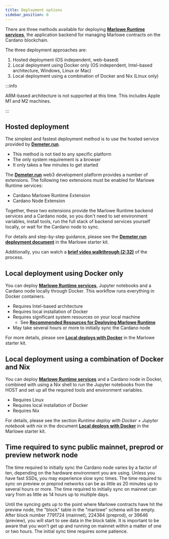 ```yaml
---
title: Deployment options
sidebar_position: 0
---
```


There are three methods available for deploying **[Marlowe Runtime services](../platform-and-architecture/architecture)**, the application backend for managing Marlowe contracts on the Cardano blockchain. 

The three deployment approaches are: 

1. Hosted deployment (OS independent, web-based)
2. Local deployment using Docker only (OS independent, Intel-based architecture, Windows, Linux or Mac)
3. Local deployment using a combination of Docker and Nix (Linux only)

:::info

ARM-based architecture is not supported at this time. This includes Apple M1 and M2 machines.

:::

## Hosted deployment

The simplest and fastest deployment method is to use the hosted service provided by **[Demeter.run](https://demeter.run/)**. 

   * This method is not tied to any specific platform 
   * The only system requirement is a browser 
   * It only takes a few minutes to get started 

The **[Demeter.run](https://demeter.run/)** web3 development platform provides a number of extensions. The following two extensions must be enabled for Marlowe Runtime services: 

   * Cardano Marlowe Runtime Extension
   * Cardano Node Extension

Together, these two extensions provide the Marlowe Runtime backend services and a Cardano node, so you don't need to set environment variables, install tools, run the full stack of backend services yourself locally, or wait for the Cardano node to sync. 

For details and step-by-step guidance, please see the **[Demeter run deployment document](https://github.com/input-output-hk/marlowe-starter-kit/blob/main/docs/demeter-run.md)** in the Marlowe starter kit. 

Additionally, you can watch a **[brief video walkthrough (2:32)](https://youtu.be/XnZ8gCjpl1E)** of the process.

## Local deployment using Docker only

You can deploy **[Marlowe Runtime services](../platform-and-architecture/architecture)**, Jupyter notebooks and a Cardano node locally through Docker. This workflow runs everything in Docker containers. 

   * Requires Intel-based architecture
   * Requires local installation of Docker
   * Requires significant system resources on your local machine 
      * See **[Recommended Resources for Deploying Marlowe Runtime](https://github.com/input-output-hk/marlowe-cardano/blob/main/marlowe-runtime/doc/resources.md)**
   * May take several hours or more to initially sync the Cardano node

For more details, please see **[Local deploys with Docker](https://github.com/input-output-hk/marlowe-starter-kit/blob/main/docs/docker.md)** in the Marlowe starter kit. 

## Local deployment using a combination of Docker and Nix

You can deploy **[Marlowe Runtime services](../platform-and-architecture/architecture)** and a Cardano node in Docker, combined with using a Nix shell to run the Jupyter notebooks from the HOST and set up all the required tools and environment variables. 

   * Requires Linux
   * Requires local installation of Docker
   * Requires Nix

For details, please see the section *Runtime deploy with Docker + Jupyter notebook with nix* in the document **[Local deploys with Docker](https://github.com/input-output-hk/marlowe-starter-kit/blob/main/docs/docker.md#runtime-deploy-with-docker--jupyter-notebook-with-nix)** in the Marlowe starter kit. 

## Time required to sync public mainnet, preprod or preview network node

The time required to initially sync the Cardano node varies by a factor of ten, depending on the hardware environment you are using. Unless you have fast SSDs, you may experience slow sync times. The time required to sync on preview or preprod networks can be as little as 20 minutes up to several hours or more. The time required to initially sync on mainnet can vary from as little as 14 hours up to multiple days. 

Until the syncing gets up to the point where Marlowe contracts have hit the preview node, the "block" table in the "marlowe" schema will be empty. After block number 7791724 (mainnet), 224384 (preprod), or 39646 (preview), you will start to see data in the block table. It is important to be aware that you won’t get up and running on mainnet within a matter of one or two hours. The initial sync time requires some patience. 


